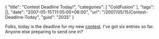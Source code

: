 {
	"title": "Contest Deadline Today!",
	"categories": [
		"ColdFusion"
	],
	"tags": [],
	"date": "2007-05-15T11:05:00+06:00",
	"url": "/2007/05/15/Contest-Deadline-Today",
	"guid": "2035"
}

Folks, today is the deadline for my new <a href="http://ray.camdenfamily.com/index.cfm/2007/4/16/ColdFusion-Newbie-Contest-Announced--Monster-Maker">contest</a>. I've got six entries so far. Anyone else preparing to send one in?